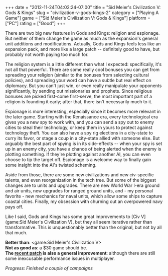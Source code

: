 +++
date = "2012-11-24T04:02:24-07:00"
title = "Sid Meier's Civilization V: Gods & Kings"
slug = "civilization-v-gods-kings-2"
category = ["Playing A Game"]
game = ["Sid Meier's Civilization V: Gods & Kings"]
platform = ["PC"]
rating = ["Good"]
+++

There are two big new features in Gods and Kings: religion and espionage.  But neither of them change the game as much as the expansion's general unit additions and modifications.  Actually, Gods and Kings feels less like an expansion pack, and more like a large patch -- definitely good to have, but probably not worth paying too much for.

The religion system is a little different than what I expected: specifically, it's not all that powerful.  There are some really cool bonuses you can get from spreading your religion (similar to the bonuses from selecting cultural policies), and spreading your word can have a subtle but real effect on diplomacy.  But you can't just win, or even really manipulate your opponents significantly, by sending out missionaries and prophets.  Since religious bonuses are picked first-come first-serve, the most important part of a religion is founding it early; after that, there isn't necessarily much to it.

Espionage is more interesting, especially since it becomes more relevant in the later game.  Starting with the Renaissance era, every technological era gives you a new spy to work with, and you can send a spy out to enemy cities to steal their technology, or keep them in yours to protect against technology theft.  You can also have a spy rig elections in a city-state to curry its favor, or stage a coup in a city-state allied with someone else.  But arguably the best part of spying is in its side-effects -- when your spy is set up in an enemy city, you have a chance of being alerted when the enemy is plotting something.  If they're plotting against another AI, you can even choose to tip the target off.  Espionage is a welcome way to finally gain some insight into the AI's twisted scheming.

Aside from those, there are some new civilizations and new civ-specific talents, and even reorganization in the tech tree.  But some of the biggest changes are to units and upgrades.  There are new World War I-era ground and air units, new upgrades for ranged ground units, and - my personal favorite - new mechanics for naval units, which allow some ships to capture coastal cities.  Finally, my obsession with churning out an overpowered navy pays off.

Like I said, Gods and Kings has some great improvements to [Civ V](game:Sid Meier's Civilization V), but they all seem iterative rather than transformative.  This is unquestionably better than the original, but not by all that much.

<b>Better than</b>: <game:Sid Meier's Civilization V>  
<b>Not as good as</b>: a $30 game should be.  
<b>The <a href="http://store.steampowered.com/news/9258/">recent patch</a> is also a general improvement</b>: although there are still some inexcusable performance issues in multiplayer.

<i>Progress: Finished a couple of campaigns</i>
